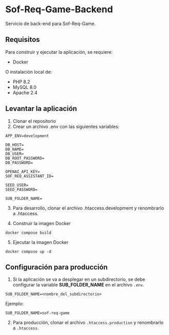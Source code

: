 # Sof-Req-Game-Backend
Servicio de back-end para Sof-Req-Game.

## Requisitos
Para construir y ejecutar la aplicación, se requiere:
- Docker

O instalación local de:

- PHP 8.2
- MySQL 8.0
- Apache 2.4

## Levantar la aplicación
1. Clonar el repositorio
2. Crear un archivo .env con las siguientes variables:

```
APP_ENV=development

DB_HOST=
DB_NAME=
DB_USER=
DB_ROOT_PASSWORD=
DB_PASSWORD=

OPENAI_API_KEY=
SOF_REQ_ASSISTANT_ID=

SEED_USER=
SEED_PASSWORD=

SUB_FOLDER_NAME=
```

3. Para desarrollo, clonar el archivo .htaccess.development y renombrarlo a .htaccess.

4. Construir la imagen Docker

```
docker compose build
```

5. Ejecutar la imagen Docker

```
docker compose up -d
```

## Configuración para producción

1. Si la aplicación se va a desplegar en un subdirectorio, se debe configurar la variable **SUB_FOLDER_NAME** en el archivo `.env`.

```
SUB_FOLDER_NAME=<nombre_del_subdirectorio>
```

Ejemplo:

```
SUB_FOLDER_NAME=sof-req-game
```

2. Para producción, clonar el archivo `.htaccess.production` y renombrarlo a `.htaccess`.
